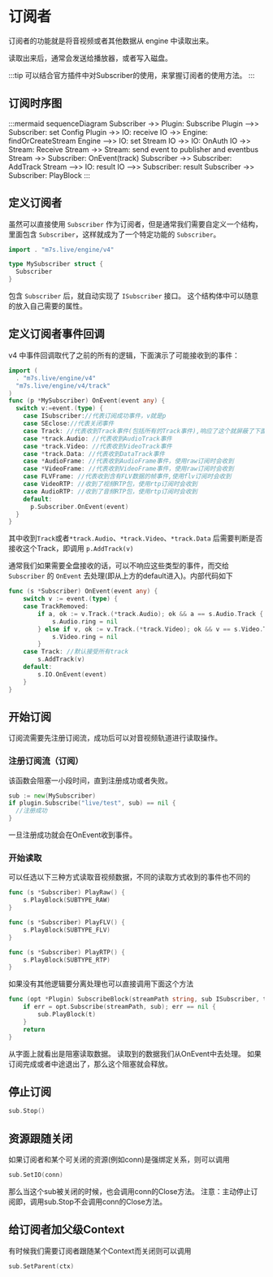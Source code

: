 # 订阅者

订阅者的功能就是将音视频或者其他数据从 engine 中读取出来。

读取出来后，通常会发送给播放器，或者写入磁盘。

:::tip
可以结合官方插件中对Subscriber的使用，来掌握订阅者的使用方法。
:::

## 订阅时序图
  
:::mermaid
sequenceDiagram
  Subscriber ->> Plugin: Subscribe
  Plugin -->> Subscriber: set Config
  Plugin ->> IO: receive
  IO ->> Engine: findOrCreateStream
  Engine -->> IO: set Stream
  IO ->> IO: OnAuth
  IO ->> Stream: Receive
  Stream ->> Stream: send event to publisher and eventbus
  Stream ->> Subscriber: OnEvent(track)
  Subscriber ->> Subscriber: AddTrack
  Stream -->> IO: result
  IO -->> Subscriber: result
  Subscriber ->> Subscriber: PlayBlock
:::

## 定义订阅者

虽然可以直接使用 `Subscriber` 作为订阅者，但是通常我们需要自定义一个结构，里面包含 `Subscriber`，这样就成为了一个特定功能的 `Subscriber`。

```go
import . "m7s.live/engine/v4"

type MySubscriber struct {
  Subscriber
}
```
包含 `Subscriber` 后，就自动实现了 `ISubscriber` 接口。
这个结构体中可以随意的放入自己需要的属性。


## 定义订阅者事件回调

v4 中事件回调取代了之前的所有的逻辑，下面演示了可能接收到的事件：

```go
import (
  . "m7s.live/engine/v4"
  "m7s.live/engine/v4/track"
)
func (p *MySubscriber) OnEvent(event any) {
  switch v:=event.(type) {
    case ISubscriber://代表订阅成功事件，v就是p
    case SEclose://代表关闭事件
    case Track: //代表收到Track事件(包括所有的Track事件),响应了这个就屏蔽了下面三个
    case *track.Audio: //代表收到AudioTrack事件
    case *track.Video: //代表收到VideoTrack事件
    case *track.Data: //代表收到DataTrack事件
    case *AudioFrame: //代表收到AudioFrame事件，使用raw订阅时会收到
    case *VideoFrame: //代表收到VideoFrame事件，使用raw订阅时会收到
    case FLVFrame: //代表收到含有FLV数据的帧事件,使用flv订阅时会收到
    case VideoRTP: //收到了视频RTP包，使用rtp订阅时会收到
    case AudioRTP: //收到了音频RTP包，使用rtp订阅时会收到
    default:
      p.Subscriber.OnEvent(event)
  }
}
```
其中收到`Track`或者`*track.Audio`、`*track.Video`、`*track.Data` 后需要判断是否接收这个Track，即调用
`p.AddTrack(v)`

通常我们如果需要全盘接收的话，可以不响应这些类型的事件，而交给 `Subscriber` 的 `OnEvent` 去处理(即从上方的default进入)。内部代码如下

```go
func (s *Subscriber) OnEvent(event any) {
	switch v := event.(type) {
	case TrackRemoved:
		if a, ok := v.Track.(*track.Audio); ok && a == s.Audio.Track {
			s.Audio.ring = nil
		} else if v, ok := v.Track.(*track.Video); ok && v == s.Video.Track {
			s.Video.ring = nil
		}
	case Track: //默认接受所有track
		s.AddTrack(v)
	default:
		s.IO.OnEvent(event)
	}
}
```

## 开始订阅

订阅流需要先注册订阅流，成功后可以对音视频轨道进行读取操作。

### 注册订阅流（订阅）

该函数会阻塞一小段时间，直到注册成功或者失败。
```go
sub := new(MySubscriber)
if plugin.Subscribe("live/test", sub) == nil {
  //注册成功
}
```
一旦注册成功就会在OnEvent收到事件。

### 开始读取
可以任选以下三种方式读取音视频数据，不同的读取方式收到的事件也不同的
```go
func (s *Subscriber) PlayRaw() {
	s.PlayBlock(SUBTYPE_RAW)
}

func (s *Subscriber) PlayFLV() {
	s.PlayBlock(SUBTYPE_FLV)
}

func (s *Subscriber) PlayRTP() {
	s.PlayBlock(SUBTYPE_RTP)
}
```

如果没有其他逻辑要分离处理也可以直接调用下面这个方法
```go
func (opt *Plugin) SubscribeBlock(streamPath string, sub ISubscriber, t byte) (err error) {
	if err = opt.Subscribe(streamPath, sub); err == nil {
		sub.PlayBlock(t)
	}
	return
}
```
从字面上就看出是阻塞读取数据。
读取到的数据我们从OnEvent中去处理。
如果订阅完成或者中途退出了，那么这个阻塞就会释放。



## 停止订阅

```go
sub.Stop()
```

## 资源跟随关闭

如果订阅者和某个可关闭的资源(例如conn)是强绑定关系，则可以调用
```go
sub.SetIO(conn)
```
那么当这个sub被关闭的时候，也会调用conn的Close方法。
注意：主动停止订阅即，调用sub.Stop不会调用conn的Close方法。

## 给订阅者加父级Context

有时候我们需要订阅者跟随某个Context而关闭则可以调用

```go
sub.SetParent(ctx)
```
